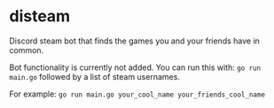 # disteam
Discord steam bot that finds the games you and your friends have in common.

Bot functionality is currently not added. You can run this with: `go run main.go` followed by a list of steam usernames. 

For example:
`go run main.go your_cool_name your_friends_cool_name`
